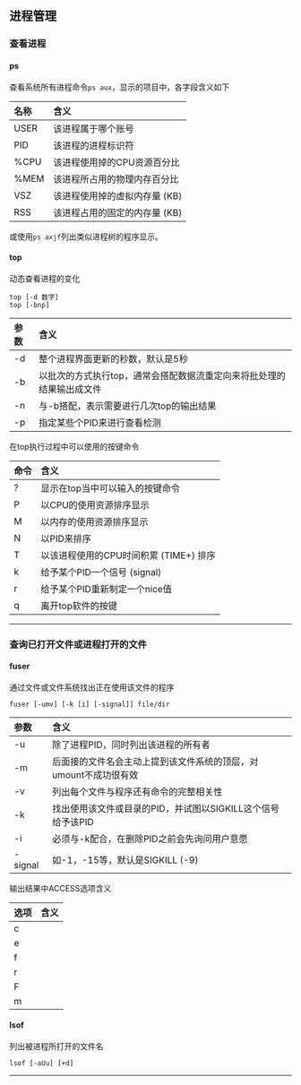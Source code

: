 ## 进程管理

### 查看进程
#### ps
查看系统所有进程命令`ps aux`，显示的项目中，各字段含义如下

名称|含义
:--|:--
USER|该进程属于哪个账号
PID|该进程的进程标识符
%CPU|该进程使用掉的CPU资源百分比
%MEM|该进程所占用的物理内存百分比
VSZ|该进程使用掉的虚拟内存量 (KB)
RSS|该进程占用的固定的内存量 (KB)

或使用`ps axjf`列出类似进程树的程序显示。


#### top
动态查看进程的变化
```
top [-d 数字]
top [-bnp]
```

参数|含义
:--|:--
-d|整个进程界面更新的秒数，默认是5秒
-b|以批次的方式执行top，通常会搭配数据流重定向来将批处理的结果输出成文件
-n|与-b搭配，表示需要进行几次top的输出结果
-p|指定某些个PID来进行查看检测

在top执行过程中可以使用的按键命令

命令|含义
:--|:--
?|显示在top当中可以输入的按键命令
P|以CPU的使用资源排序显示
M|以内存的使用资源排序显示
N|以PID来排序
T|以该进程使用的CPU时间积累 (TIME+) 排序
k|给予某个PID一个信号 (signal)
r|给予某个PID重新制定一个nice值
q|离开top软件的按键

***

### 查询已打开文件或进程打开的文件
#### fuser
通过文件或文件系统找出正在使用该文件的程序
```
fuser [-umv] [-k [i] [-signal]] file/dir
```

参数|含义
:--|:--
-u|除了进程PID，同时列出该进程的所有者
-m|后面接的文件名会主动上提到该文件系统的顶层，对umount不成功很有效
-v|列出每个文件与程序还有命令的完整相关性
-k|找出使用该文件或目录的PID，并试图以SIGKILL这个信号给予该PID
-i|必须与-k配合，在删除PID之前会先询问用户意愿
-signal|如-1，-15等，默认是SIGKILL (-9)

输出结果中ACCESS选项含义

选项|含义
:--|:--
c|
e|
f|
r|
F|
m|

#### lsof
列出被进程所打开的文件名
```
lsof [-aUu] [+d]
```

***
